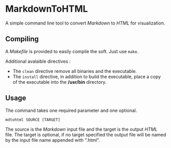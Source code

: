 # MarkdownToHTML

A simple command line tool to convert _Markdown_ to _HTML_ for visualization.

## Compiling

A _Makefile_ is provided to easily compile the soft.
Just use ```make```.

Additional avalaible directives :
* The ```clean``` directive remove all binaries and the executable.
* The ```install``` directive, in addition to build the executable, place a copy of the executable into the __/usr/bin__ directory.

## Usage

The command takes one required parameter and one optional.

```SHELL
mdtohtml SOURCE [TARGET]
```

The source is the _Markdown_ input file and the target is the output _HTML_ file. The target is optional, if no target specified the output file will be named by the input file name appended with ".html".
